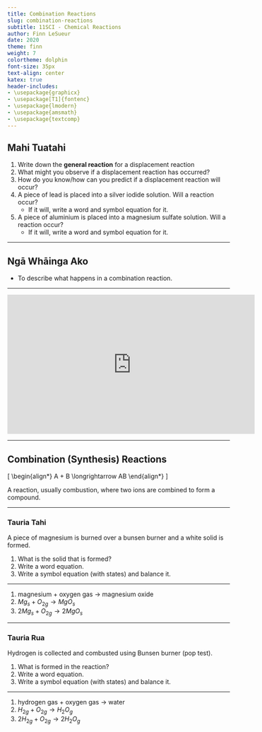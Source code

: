 ```yaml
---
title: Combination Reactions
slug: combination-reactions
subtitle: 11SCI - Chemical Reactions
author: Finn LeSueur
date: 2020
theme: finn
weight: 7
colortheme: dolphin
font-size: 35px
text-align: center
katex: true
header-includes:
- \usepackage{graphicx}
- \usepackage[T1]{fontenc}
- \usepackage{lmodern}
- \usepackage{amsmath}
- \usepackage{textcomp}
---
```


## Mahi Tuatahi

1. Write down the __general reaction__ for a displacement reaction
2. What might you observe if a displacement reaction has occurred?
3. How do you know/how can you predict if a displacement reaction will occur?
4. A piece of lead is placed into a silver iodide solution. Will a reaction occur?
    - If it will, write a word and symbol equation for it.
5. A piece of aluminium is placed into a magnesium sulfate solution. Will a reaction occur?
    - If it will, write a word and symbol equation for it.

---

## Ngā Whāinga Ako

- To describe what happens in a combination reaction.

---

<iframe width="560" height="315" src="https://www.youtube.com/embed/w2ydd9rJHws" frameborder="0" allow="accelerometer; autoplay; encrypted-media; gyroscope; picture-in-picture" allowfullscreen></iframe>

---

## Combination (Synthesis) Reactions

\[
\begin{align*}
    A + B \longrightarrow AB
\end{align*}
\]

A reaction, usually combustion, where two ions are combined to form a compound.

---

### Tauria Tahi

A piece of magnesium is burned over a bunsen burner and a white solid is formed.

1. What is the solid that is formed?
2. Write a word equation.
3. Write a symbol equation (with states) and balance it.

---

1. magnesium + oxygen gas $\longrightarrow$ magnesium oxide
2. $Mg_{s} + O_{2g} \longrightarrow MgO_{s}$
3. $2Mg_{s} + O_{2g} \longrightarrow 2MgO_{s}$

---

### Tauria Rua

Hydrogen is collected and combusted using Bunsen burner (pop test).

1. What is formed in the reaction?
2. Write a word equation.
3. Write a symbol equation (with states) and balance it.

---

1. hydrogen gas + oxygen gas $\longrightarrow$ water
2. $H_{2g} + O_{2g} \longrightarrow H_{2}O_{g}$
3. $2H_{2g} + O_{2g} \longrightarrow 2H_{2}O_{g}$
